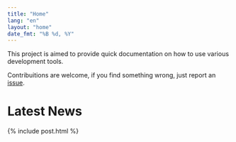 ```yaml
---
title: "Home"
lang: "en"
layout: "home"
date_fmt: "%B %d, %Y"
---
```

<div markdown="1" class="jumbotron p-4 mb-3">

This project is aimed to provide quick documentation on how to use various
development tools.

Contribuitions are welcome, if you find something wrong, just report an [issue][].

[issue]: https://github.com/redtide/dev-docs/issues/

</div>

# Latest News

{% include post.html %}
